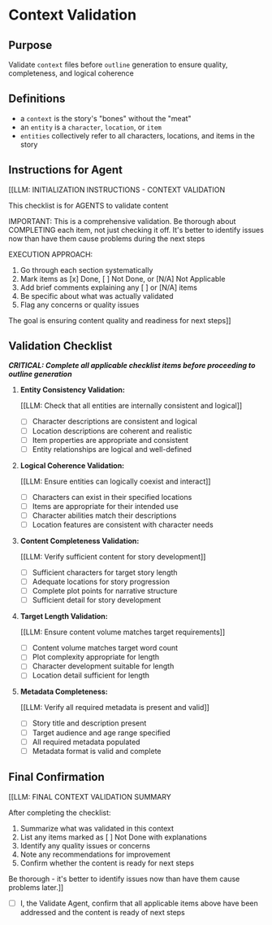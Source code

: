 
# Context Validation

## Purpose

Validate `context` files before `outline` generation to ensure quality, completeness, and logical coherence

## Definitions

- a `context` is the story's "bones" without the "meat"
- an `entity` is a `character`, `location`, or `item`
- `entities` collectively refer to all characters, locations, and items in the story

## Instructions for Agent

[[LLM: INITIALIZATION INSTRUCTIONS - CONTEXT VALIDATION

This checklist is for AGENTS to validate content

IMPORTANT: This is a comprehensive validation. Be thorough about COMPLETING each item, not just checking it off. It's better to identify issues now than have them cause problems during the next steps

EXECUTION APPROACH:

1. Go through each section systematically
2. Mark items as [x] Done, [ ] Not Done, or [N/A] Not Applicable
3. Add brief comments explaining any [ ] or [N/A] items
4. Be specific about what was actually validated
5. Flag any concerns or quality issues

The goal is ensuring content quality and readiness for next steps]]

## Validation Checklist

***CRITICAL: Complete all applicable checklist items before proceeding to outline generation***

1. **Entity Consistency Validation:**

   [[LLM: Check that all entities are internally consistent and logical]]
   - [ ] Character descriptions are consistent and logical
   - [ ] Location descriptions are coherent and realistic
   - [ ] Item properties are appropriate and consistent
   - [ ] Entity relationships are logical and well-defined

2. **Logical Coherence Validation:**

   [[LLM: Ensure entities can logically coexist and interact]]
   - [ ] Characters can exist in their specified locations
   - [ ] Items are appropriate for their intended use
   - [ ] Character abilities match their descriptions
   - [ ] Location features are consistent with character needs

3. **Content Completeness Validation:**

   [[LLM: Verify sufficient content for story development]]
   - [ ] Sufficient characters for target story length
   - [ ] Adequate locations for story progression
   - [ ] Complete plot points for narrative structure
   - [ ] Sufficient detail for story development

4. **Target Length Validation:**

   [[LLM: Ensure content volume matches target requirements]]
   - [ ] Content volume matches target word count
   - [ ] Plot complexity appropriate for length
   - [ ] Character development suitable for length
   - [ ] Location detail sufficient for length

5. **Metadata Completeness:**

   [[LLM: Verify all required metadata is present and valid]]
   - [ ] Story title and description present
   - [ ] Target audience and age range specified
   - [ ] All required metadata populated
   - [ ] Metadata format is valid and complete

## Final Confirmation

[[LLM: FINAL CONTEXT VALIDATION SUMMARY

After completing the checklist:

1. Summarize what was validated in this context
2. List any items marked as [ ] Not Done with explanations
3. Identify any quality issues or concerns
4. Note any recommendations for improvement
5. Confirm whether the content is ready for next steps

Be thorough - it's better to identify issues now than have them cause problems later.]]

- [ ] I, the Validate Agent, confirm that all applicable items above have been addressed and the content is ready of next steps
